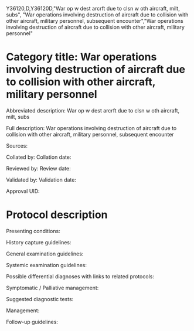 Y36120,D,Y36120D,"War op w dest arcrft due to clsn w oth aircraft, milt, subs", "War operations involving destruction of aircraft due to collision with other aircraft, military personnel, subsequent encounter","War operations involving destruction of aircraft due to collision with other aircraft, military personnel"
# Category title: War operations involving destruction of aircraft due to collision with other aircraft, military personnel

Abbreviated description: War op w dest arcrft due to clsn w oth aircraft, milt, subs

Full description: War operations involving destruction of aircraft due to collision with other aircraft, military personnel, subsequent encounter

Sources:

Collated by:
Collation date:

Reviewed by:
Review date:

Validated by:
Validation date:

Approval UID:

# Protocol description

Presenting conditions:

History capture guidelines:

General examination guidelines:

Systemic examination guidelines:

Possible differential diagnoses with links to related protocols:

Symptomatic / Palliative management:

Suggested diagnostic tests:

Management:

Follow-up guidelines:
